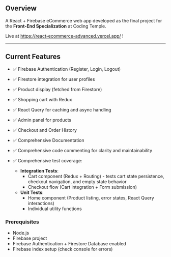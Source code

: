 ## Overview

A React + Firebase eCommerce web app developed as the final project for the **Front-End Specialization** at Coding Temple.

Live at https://react-ecommerce-advanced.vercel.app/ !

---

## Current Features

- ✅ Firebase Authentication (Register, Login, Logout)
- ✅ Firestore integration for user profiles
- ✅ Product display (fetched from Firestore)

- ✅ Shopping cart with Redux
- ✅ React Query for caching and async handling
- ✅ Admin panel for products
- ✅ Checkout and Order History

- ✅ Comprehensive Documentation
- ✅ Comprehensive code commenting for clarity and maintainability
- ✅ Comprehensive test coverage:
  - **Integration Tests**:
    - Cart component (Redux + Routing) - tests cart state persistence, checkout navigation, and empty state behavior
    - Checkout flow (Cart integration + Form submission)
  - **Unit Tests**:
    - Home component (Product listing, error states, React Query interactions)
    - Individual utility functions



### Prerequisites

- Node.js
- Firebase project
- Firebase Authentication + Firestore Database enabled
- Firebase index setup (check console for errors)